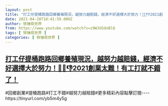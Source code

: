 ```yaml
---
layout: post
title: "打工仔提桶跑路回鄉養殖現況，越努力越賠錢，經濟不好選擇大於努力！👹🌻👎2021創業太難！有工打就不錯了！"
date: 2021-04-28T18:41:59.000Z
author: 铁锤观世界
from: https://www.youtube.com/watch?v=z9WJUSdoBlQ
tags: [ 铁锤观世界 ]
categories: [ 铁锤观世界 ]
---
```

<!--1619635319000-->
[打工仔提桶跑路回鄉養殖現況，越努力越賠錢，經濟不好選擇大於努力！👹🌻👎2021創業太難！有工打就不錯了！](https://www.youtube.com/watch?v=z9WJUSdoBlQ)
------

<div>
#回鄉創業#提桶跑路#打工不錯#越努力越賠錢#更多精彩內容點擊訂閱----https://tinyurl.com/yb5m4y5g
</div>
